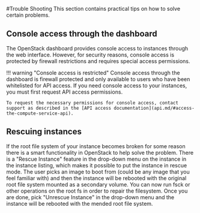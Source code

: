 #Trouble Shooting
This section contains practical tips on how to solve certain problems.

## Console access through the dashboard
The OpenStack dashboard provides console access to instances through the web interface. However, for security reasons, console access is protected by firewall restrictions and requires special access permissions.

!!! warning "Console access is restricted"
    Console access through the dashboard is firewall protected and only available to users who have been whitelisted for API access. If you need console access to your instances, you must first request API access permissions.

    To request the necessary permissions for console access, contact support as described in the [API access documentation](api.md/#access-the-compute-service-api).



## Rescuing instances
If the root file system of your instance becomes broken for some reason there is a smart functionality in OpenStack to help solve the problem. There is a "Rescue Instance" feature in the drop-down menu on the instance in the instance listing, which makes it possible to put the instance in rescue mode. The user picks an image to boot from (could be any image that you feel familiar with) and then the instance will be rebooted with the original root file system mounted as a secondary volume. You can now run fsck or other operations on the root fs in order to repair the filesystem. Once you are done, pick "Unrescue Instance" in the drop-down menu and the instance will be rebooted with the mended root file system.
